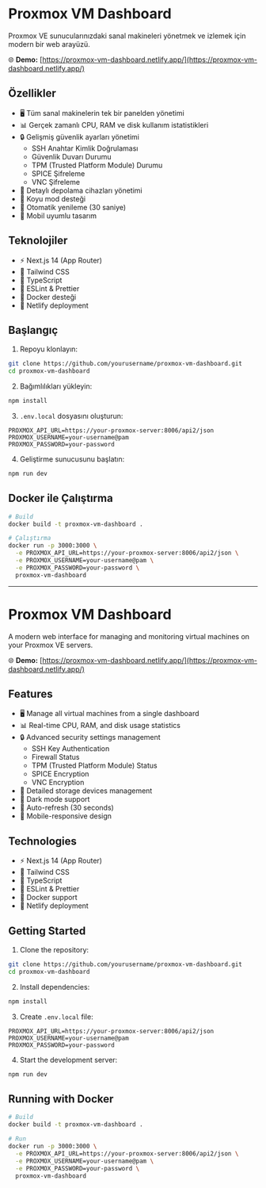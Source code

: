 # Proxmox VM Dashboard

Proxmox VE sunucularınızdaki sanal makineleri yönetmek ve izlemek için modern bir web arayüzü.

🌐 **Demo:** [https://proxmox-vm-dashboard.netlify.app/](https://proxmox-vm-dashboard.netlify.app/)

## Özellikler

- 🖥️ Tüm sanal makinelerin tek bir panelden yönetimi
- 📊 Gerçek zamanlı CPU, RAM ve disk kullanım istatistikleri
- 🔒 Gelişmiş güvenlik ayarları yönetimi
  - SSH Anahtar Kimlik Doğrulaması
  - Güvenlik Duvarı Durumu
  - TPM (Trusted Platform Module) Durumu
  - SPICE Şifreleme
  - VNC Şifreleme
- 💾 Detaylı depolama cihazları yönetimi
- 🌙 Koyu mod desteği
- 🔄 Otomatik yenileme (30 saniye)
- 📱 Mobil uyumlu tasarım

## Teknolojiler

- ⚡ Next.js 14 (App Router)
- 🎨 Tailwind CSS
- 🔷 TypeScript
- 🔧 ESLint & Prettier
- 🐳 Docker desteği
- 🚀 Netlify deployment

## Başlangıç

1. Repoyu klonlayın:
```bash
git clone https://github.com/yourusername/proxmox-vm-dashboard.git
cd proxmox-vm-dashboard
```

2. Bağımlılıkları yükleyin:
```bash
npm install
```

3. `.env.local` dosyasını oluşturun:
```env
PROXMOX_API_URL=https://your-proxmox-server:8006/api2/json
PROXMOX_USERNAME=your-username@pam
PROXMOX_PASSWORD=your-password
```

4. Geliştirme sunucusunu başlatın:
```bash
npm run dev
```

## Docker ile Çalıştırma

```bash
# Build
docker build -t proxmox-vm-dashboard .

# Çalıştırma
docker run -p 3000:3000 \
  -e PROXMOX_API_URL=https://your-proxmox-server:8006/api2/json \
  -e PROXMOX_USERNAME=your-username@pam \
  -e PROXMOX_PASSWORD=your-password \
  proxmox-vm-dashboard
```

---

# Proxmox VM Dashboard

A modern web interface for managing and monitoring virtual machines on your Proxmox VE servers.

🌐 **Demo:** [https://proxmox-vm-dashboard.netlify.app/](https://proxmox-vm-dashboard.netlify.app/)

## Features

- 🖥️ Manage all virtual machines from a single dashboard
- 📊 Real-time CPU, RAM, and disk usage statistics
- 🔒 Advanced security settings management
  - SSH Key Authentication
  - Firewall Status
  - TPM (Trusted Platform Module) Status
  - SPICE Encryption
  - VNC Encryption
- 💾 Detailed storage devices management
- 🌙 Dark mode support
- 🔄 Auto-refresh (30 seconds)
- 📱 Mobile-responsive design

## Technologies

- ⚡ Next.js 14 (App Router)
- 🎨 Tailwind CSS
- 🔷 TypeScript
- 🔧 ESLint & Prettier
- 🐳 Docker support
- 🚀 Netlify deployment

## Getting Started

1. Clone the repository:
```bash
git clone https://github.com/yourusername/proxmox-vm-dashboard.git
cd proxmox-vm-dashboard
```

2. Install dependencies:
```bash
npm install
```

3. Create `.env.local` file:
```env
PROXMOX_API_URL=https://your-proxmox-server:8006/api2/json
PROXMOX_USERNAME=your-username@pam
PROXMOX_PASSWORD=your-password
```

4. Start the development server:
```bash
npm run dev
```

## Running with Docker

```bash
# Build
docker build -t proxmox-vm-dashboard .

# Run
docker run -p 3000:3000 \
  -e PROXMOX_API_URL=https://your-proxmox-server:8006/api2/json \
  -e PROXMOX_USERNAME=your-username@pam \
  -e PROXMOX_PASSWORD=your-password \
  proxmox-vm-dashboard
```
